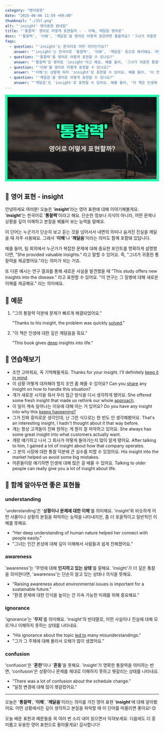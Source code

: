 ```yaml
---
category: "영어표현"
date: "2025-06-06 11:59 +09:00"
thumbnail: "./357.png"
alt: "'insight' 영어표현 썸네일"
title: "'통찰력' 영어로 어떻게 표현할까 💡 - 이해, 깨달음 영어로"
desc: "'통찰력', '이해', '깨달음'을 영어로 어떻게 표현하면 좋을까요? '그녀가 귀중한 통찰력을 제공했어요.', '이 책은 인생에 대한 깊은 깨달음을 줘요.' 등을 영어로 표현하는 법을 배워봅시다. 다양한 예문을 통해서 연습하고 본인의 표현으로 만들어 보세요."
faqs:
  - question: "'insight'는 한국어로 어떤 의미인가요?"
    answer: "'insight'는 한국어로 '통찰력', '이해', '깨달음' 등으로 해석돼요. 어떤 문제나 상황을 깊이 이해하고 본질을 꿰뚫어 보는 능력을 뜻해요."
  - question: "'통찰력'을 영어로 어떻게 표현할 수 있나요?"
    answer: "'통찰력'은 영어로 'insight'라고 해요. 예를 들어, '그녀가 귀중한 통찰력을 제공했어요.'는 'She provided valuable insights.'로 표현할 수 있어요."
  - question: "'이해'를 영어로 어떻게 표현할 수 있나요?"
    answer: "'이해'는 상황에 따라 'insight'로 표현할 수 있어요. 예를 들어, '이 연구는 그 질병에 대해 새로운 이해를 제공해요.'는 'This study offers new insights into the disease.'라고 할 수 있어요."
  - question: "'깨달음'을 영어로 어떻게 표현할 수 있나요?"
    answer: "'깨달음'도 'insight'로 표현할 수 있어요. 예를 들어, '이 책은 인생에 대한 깊은 깨달음을 줘요.'는 'This book gives deep insights into life.'라고 말할 수 있어요."
---
```


!['insight' 영어표현](./357.png)

## 🌟 영어 표현 - insight

안녕하세요 여러분! 오늘은 '**insight**'라는 영어 표현에 대해 이야기해볼게요. '**insight**'는 한국어로 '**통찰력**'이라고 해요. 단순한 정보나 지식이 아니라, 어떤 문제나 상황을 깊이 이해하고 본질을 꿰뚫어 보는 능력을 말해요.

이 단어는 누군가가 단순히 보고 듣는 것을 넘어서서 내면의 의미나 숨겨진 진실을 깨달을 때 자주 사용돼요. 그래서 '**이해**'나 '**깨달음**'이라는 의미도 함께 포함돼 있답니다.

예를 들어, 팀 회의에서 누군가가 복잡한 문제에 대해 중요한 포인트를 명확하게 설명했다면, "She provided valuable insights." 라고 말할 수 있어요. 즉, "그녀가 귀중한 통찰력을 제공했어요."라는 의미가 되는 거죠.

또 다른 예시는 연구 결과를 통해 새로운 사실을 발견했을 때 "This study offers new insights into the disease." 라고 표현할 수 있어요. "이 연구는 그 질병에 대해 새로운 이해를 제공해요." 라는 의미에요.

## 📖 예문

1. "그의 통찰력 덕분에 문제가 빠르게 해결되었어요."

   "Thanks to his insight, the problem was quickly [solved](/blog/in-english/455.solve/)."

2. "이 책은 인생에 대한 깊은 깨달음을 줘요."

   "This book gives [deep](/blog/in-english/428.deep/) insights into life."

## 💬 연습해보기

<ul data-interactive-list>
  <li data-interactive-item>
    <span data-toggler>조언 고마워요, 꼭 기억해둘게요.</span>
    <span data-answer>Thanks for your insight. I'll definitely <a href="/blog/in-english/222.keep-in-mind/">keep it in mind</a>.</span>
  </li>
  <li data-interactive-item>
    <span data-toggler>이 상황 어떻게 대처해야 할지 조언 좀 해줄 수 있어요?</span>
    <span data-answer>Can you <a href="/blog/in-english/248.share/">share</a> any insight on how to handle this situation?</span>
  </li>
  <li data-interactive-item>
    <span data-toggler>걔가 새로운 시각을 줘서 우리 접근 방식을 다시 생각하게 됐어요.</span>
    <span data-answer>She offered some fresh insight that made us rethink our whole <a href="/blog/in-english/267.approach/">approach</a>.</span>
  </li>
  <li data-interactive-item>
    <span data-toggler>이 일이 계속 일어나는 이유에 대해 아는 거 있어요?</span>
    <span data-answer>Do you have any insight into why this <a href="/blog/in-english/291.keep-ing/">keeps happening?</a></span>
  </li>
  <li data-interactive-item>
    <span data-toggler>그거 진짜 흥미로운 생각인데, 난 그런 식으로는 한 번도 안 생각해봤어요.</span>
    <span data-answer>That's an interesting insight, I hadn't thought about it that way before.</span>
  </li>
  <li data-interactive-item>
    <span data-toggler>걔는 항상 고객들이 진짜 원하는 게 뭔지 잘 파악하고 있어요.</span>
    <span data-answer>She always has some great insight into what customers actually want.</span>
  </li>
  <li data-interactive-item>
    <span data-toggler>걔랑 얘기하고 나서 그 회사가 어떻게 돌아가는지 많이 알게 됐어요.</span>
    <span data-answer>After talking to him, I gained a lot of insight about how that company operates.</span>
  </li>
  <li data-interactive-item>
    <span data-toggler>그 분의 시장에 대한 통찰 덕분에 큰 실수를 피할 수 있었어요.</span>
    <span data-answer>His insight into the market helped us avoid some big mistakes.</span>
  </li>
  <li data-interactive-item>
    <span data-toggler>어른들이랑 얘기하면 인생에 대해 많은 걸 배울 수 있어요.</span>
    <span data-answer>Talking to older people can really give you a lot of insight about life.</span>
  </li>
</ul>

## 🤝 함께 알아두면 좋은 표현들

### understanding

'understanding'은 '**상황이나 문제에 대한 이해**'를 의미해요. 'insight'와 비슷하게 어떤 사물이나 상황의 본질을 파악하는 능력을 나타내지만, 좀 더 포괄적이고 일반적인 이해를 뜻해요.

- "Her deep understanding of human nature helped her connect with people easily."
- "그녀는 인간 본성에 대해 깊이 이해해서 사람들과 쉽게 친해졌어요."

### awareness

'awareness'는 '무엇에 대해 **인지하고 있는 상태**'를 말해요. 'insight'가 더 깊은 통찰을 의미한다면, 'awareness'는 단순히 알고 있는 상태나 의식을 뜻해요.

- "Raising awareness about environmental issues is important for a sustainable future."
- "환경 문제에 대한 인식을 높이는 건 지속 가능한 미래를 위해 중요해요."

### ignorance

'ignorance'는 '**무지**'를 의미해요. 'insight'의 반대말로, 어떤 사실이나 진실에 대해 모르거나 이해하지 못하는 상태를 나타내요.

- "His ignorance about the topic [led to](/blog/vocab-1/004.lead-to/) many misunderstandings."
- "그가 그 주제에 대해 몰라서 오해가 많이 생겼어요."

### confusion

'confusion'은 '**혼란**'이나 '**혼동**'을 뜻해요. 'insight'가 명확한 통찰력을 의미하는 반면, 'confusion'은 상황이나 문제를 제대로 이해하지 못하고 헷갈리는 상태를 나타내요.

- "There was a lot of confusion about the schedule change."
- "일정 변경에 대해 많이 헷갈렸어요."

---

오늘은 '**통찰력**', '**이해**', '**깨달음**'이라는 의미를 가진 영어 표현 '**insight**'에 대해 알아봤어요. 어떤 상황에서든 깊이 생각하고 본질을 파악할 때 이 단어를 떠올리면 좋아요! 😊

오늘 배운 표현과 예문들을 꼭 여러 번 소리 내어 읽으면서 익혀보세요. 다음에도 더 흥미롭고 유용한 영어 표현으로 돌아올게요! 감사합니다!

